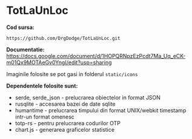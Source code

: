 # **TotLaUnLoc**

**Cod sursa:** 
```
https://github.com/DrgDodge/TotLaUnLoc.git
```

**Documentatie:**
https://docs.google.com/document/d/1HOPQRNpzEzPcdt7Ma_Uq_eCK-m01Qx9MOTAeGv0YngI/edit?usp=sharing

Imaginile folosite se pot gasi in folderul `static/icons`

**Dependentele folosite sunt:**
- serde, serde_json - prelucrarea obiectelor in format JSON
- rusqlite - accesarea bazei de date sqlite
- humantime - prelucrarea timpului din format UNIX/webkit timestamp intr-un format omenesc
- totp-rs - pentru prelucrarea codurilor OTP
- chart.js - generarea graficelor statistice

